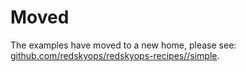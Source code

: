 # Moved

The examples have moved to a new home, please see: [github.com/redskyops/redskyops-recipes//simple](https://github.com/redskyops/redskyops-recipes/tree/master/simple).
